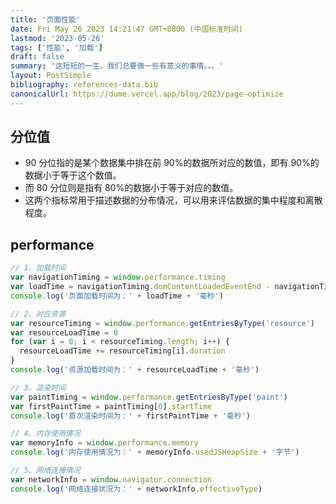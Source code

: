 ```yaml
---
title: '页面性能'
date: Fri May 26 2023 14:21:47 GMT+0800 (中国标准时间)
lastmod: '2023-05-26'
tags: ['性能', '加载']
draft: false
summary: '这短短的一生，我们总要做一些有意义的事情。。。'
layout: PostSimple
bibliography: references-data.bib
canonicalUrl: https://dume.vercel.app/blog/2023/page-optimize
---
```


## 分位值

- 90 分位指的是某个数据集中排在前 90%的数据所对应的数值，即有 90%的数据小于等于这个数值。
- 而 80 分位则是指有 80%的数据小于等于对应的数值。
- 这两个指标常用于描述数据的分布情况，可以用来评估数据的集中程度和离散程度。

## performance

```js
// 1、加载时间
var navigationTiming = window.performance.timing
var loadTime = navigationTiming.domContentLoadedEventEnd - navigationTiming.navigationStart
console.log('页面加载时间为：' + loadTime + '毫秒')

// 2、对应资源
var resourceTiming = window.performance.getEntriesByType('resource')
var resourceLoadTime = 0
for (var i = 0; i < resourceTiming.length; i++) {
  resourceLoadTime += resourceTiming[i].duration
}
console.log('资源加载时间为：' + resourceLoadTime + '毫秒')

// 3、渲染时间
var paintTiming = window.performance.getEntriesByType('paint')
var firstPaintTime = paintTiming[0].startTime
console.log('首次渲染时间为：' + firstPaintTime + '毫秒')

// 4、内存使用情况
var memoryInfo = window.performance.memory
console.log('内存使用情况为：' + memoryInfo.usedJSHeapSize + '字节')

// 5、网络连接情况
var networkInfo = window.navigator.connection
console.log('网络连接状况为：' + networkInfo.effectiveType)
```
